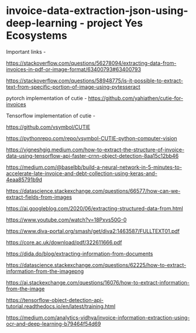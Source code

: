 # invoice-data-extraction-json-using-deep-learning - project Yes Ecosystems


Important links - 

https://stackoverflow.com/questions/56278094/extracting-data-from-invoices-in-pdf-or-image-format/63400793#63400793

https://stackoverflow.com/questions/58948775/is-it-possible-to-extract-text-from-specific-portion-of-image-using-pytesseract

pytorch implementation of cutie - 
https://github.com/yahiathen/cutie-for-invoices

Tensorflow implementation of cutie - 

https://github.com/vsymbol/CUTIE

https://pythonrepo.com/repo/vsymbol-CUTIE-python-computer-vision

https://vigneshgig.medium.com/how-to-extract-the-structure-of-invoice-data-using-tensorflow-api-faster-crnn-object-detection-8aa15c12bb46

https://medium.com/@baselbb/build-a-neural-network-in-5-minutes-to-accelerate-late-invoice-and-debt-collection-using-keras-and-4eaa85791b9d

https://datascience.stackexchange.com/questions/66577/how-can-we-extract-fields-from-images

https://ai.googleblog.com/2020/06/extracting-structured-data-from.html

https://www.youtube.com/watch?v=18Pxvs50G-0

https://www.diva-portal.org/smash/get/diva2:1463587/FULLTEXT01.pdf

https://core.ac.uk/download/pdf/322611666.pdf

https://dida.do/blog/extracting-information-from-documents

https://datascience.stackexchange.com/questions/62225/how-to-extract-information-from-the-imagepng

https://ai.stackexchange.com/questions/16076/how-to-extract-information-from-the-image

https://tensorflow-object-detection-api-tutorial.readthedocs.io/en/latest/training.html

https://medium.com/analytics-vidhya/invoice-information-extraction-using-ocr-and-deep-learning-b79464f54d69



